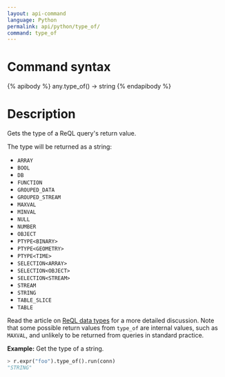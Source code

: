 ```yaml
---
layout: api-command
language: Python
permalink: api/python/type_of/
command: type_of
---
```


# Command syntax #

{% apibody %}
any.type_of() &rarr; string
{% endapibody %}

# Description #

Gets the type of a ReQL query's return value.

The type will be returned as a string:

* `ARRAY`
* `BOOL`
* `DB`
* `FUNCTION`
* `GROUPED_DATA`
* `GROUPED_STREAM`
* `MAXVAL`
* `MINVAL`
* `NULL`
* `NUMBER`
* `OBJECT`
* `PTYPE<BINARY>`
* `PTYPE<GEOMETRY>`
* `PTYPE<TIME>`
* `SELECTION<ARRAY>`
* `SELECTION<OBJECT>`
* `SELECTION<STREAM>`
* `STREAM`
* `STRING`
* `TABLE_SLICE`
* `TABLE`

Read the article on [ReQL data types](docs/data-types/) for a more detailed discussion. Note that some possible return values from `type_of` are internal values, such as `MAXVAL`, and unlikely to be returned from queries in standard practice.

__Example:__ Get the type of a string.

```py
> r.expr("foo").type_of().run(conn)
"STRING"
```


